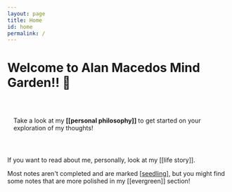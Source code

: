 ```yaml
---
layout: page
title: Home
id: home
permalink: /
---
```


# Welcome to Alan Macedos Mind Garden!! 🌱

<p class="blockquote" style="padding: 3em 1em;  border-radius: 4px;">
  Take a look at my <span style="font-weight: bold">[[personal philosophy]]</span> to get started on your exploration of my thoughts!
</p>

If you want to read about me, personally, look at my [[life story]].

Most notes aren't completed and are marked [[seedling]], but you might find some notes that are more polished in my [[evergreen]] section!

<style>
  .wrapper {
    max-width: 46em;
  }
</style>

[//begin]: # "Autogenerated link references for markdown compatibility"
[seedling]: ../_notes/seedling "seedling"
[//end]: # "Autogenerated link references"